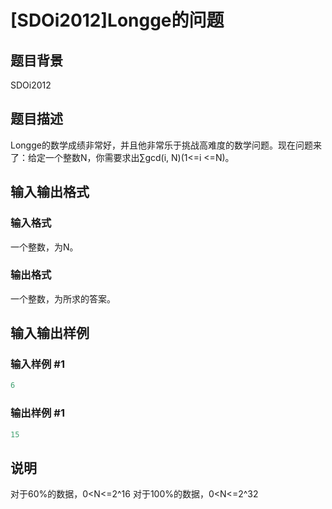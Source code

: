 # [SDOi2012]Longge的问题

## 题目背景

SDOi2012

## 题目描述

Longge的数学成绩非常好，并且他非常乐于挑战高难度的数学问题。现在问题来了：给定一个整数N，你需要求出∑gcd(i, N)(1<=i <=N)。

## 输入输出格式

### 输入格式

一个整数，为N。

### 输出格式

一个整数，为所求的答案。

## 输入输出样例

### 输入样例 #1

```cpp
6
```


### 输出样例 #1

```cpp
15
```


## 说明

对于60%的数据，0<N<=2^16 对于100%的数据，0<N<=2^32 

